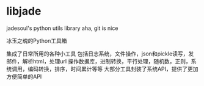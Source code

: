 libjade
=======

jadesoul's python utils library
aha, git is nice


冰玉之魂的Python工具箱

集成了日常所用的各种小工具
包括日志系统，文件操作，json和pickle读写，发邮件，解析html，处理url
操作数据库，进制转换，平行处理，随机数，正则，系统调用，编码转换，排序，时间累计等等
大部分工具封装了系统API，提供了更加方便简单的API